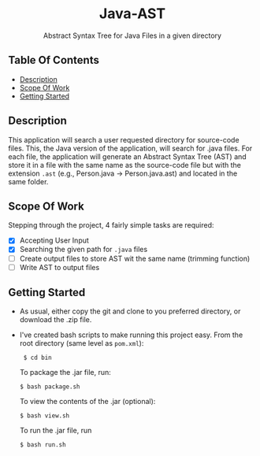 <h1 align="center">Java-AST</h1>
<p align="center">Abstract Syntax Tree for Java Files in a given directory</p>

## Table Of Contents
  * [Description](#description)
  * [Scope Of Work](#scope-of-work)
  * [Getting Started](#getting-started)

## Description

This application will search a user requested directory for source-code files. This, the Java version of the application, will search for .java files. For each file, the application will generate an Abstract Syntax Tree (AST) and store it in a file with the same name as the source-code file but with the extension `.ast` (e.g., Person.java → Person.java.ast) and located in the same folder. 

## Scope Of Work

Stepping through the project, 4 fairly simple tasks are required:

- [X] Accepting User Input
- [X] Searching the given path for `.java` files
- [ ] Create output files to store AST wit the same name (trimming function)
- [ ] Write AST to output files

## Getting Started

- As usual, either copy the git and clone to you preferred directory, or download the .zip file.
- I've created bash scripts to make running this project easy. From the root directory (same level as `pom.xml`):
  
  ````
   $ cd bin
  ````
   To package the .jar file, run:
   ````
   $ bash package.sh
   ````
   To view the contents of the .jar (optional):
   ````
   $ bash view.sh
   ````
   To run the .jar file, run
   ````
   $ bash run.sh
   ````